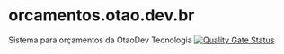 # orcamentos.otao.dev.br
Sistema para orçamentos da OtaoDev Tecnologia
[![Quality Gate Status](https://sonarcloud.io/api/project_badges/measure?project=TiagOliveiraTI_orcamentos.otao.dev.br&metric=alert_status)](https://sonarcloud.io/summary/new_code?id=TiagOliveiraTI_orcamentos.otao.dev.br)